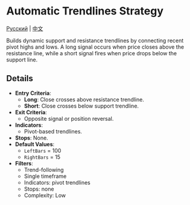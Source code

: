 # Automatic Trendlines Strategy
[Русский](README_ru.md) | [中文](README_cn.md)

Builds dynamic support and resistance trendlines by connecting recent pivot highs and lows. A long signal occurs when price closes above the resistance line, while a short signal fires when price drops below the support line.

## Details

- **Entry Criteria**:
  - **Long**: Close crosses above resistance trendline.
  - **Short**: Close crosses below support trendline.
- **Exit Criteria**:
  - Opposite signal or position reversal.
- **Indicators**:
  - Pivot-based trendlines.
- **Stops**: None.
- **Default Values**:
  - `LeftBars` = 100
  - `RightBars` = 15
- **Filters**:
  - Trend-following
  - Single timeframe
  - Indicators: pivot trendlines
  - Stops: none
  - Complexity: Low
